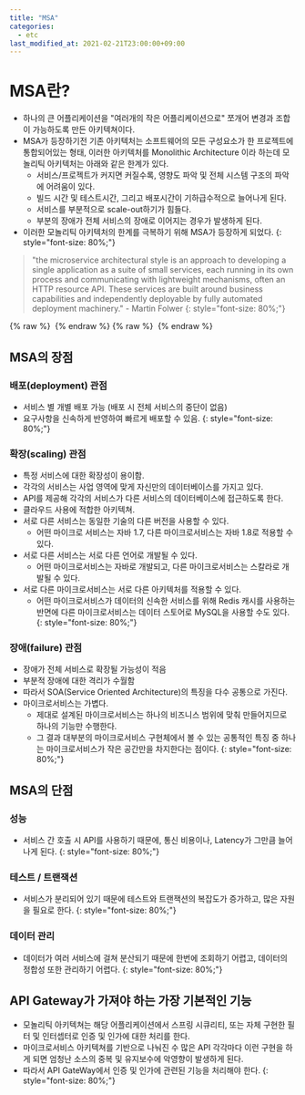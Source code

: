 ```yaml
---
title: "MSA"
categories: 
  - etc
last_modified_at: 2021-02-21T23:00:00+09:00
---
```


# MSA란?
- 하나의 큰 어플리케이션을 "여러개의 작은 어플리케이션으로" 쪼개어 변경과 조합이 가능하도록 만든 아키텍쳐이다.
- MSA가 등장하기전 기존 아키텍처는 소프트웨어의 모든 구성요소가 한 프로젝트에 통합되어있는 형태,
  이러한 아키텍처를 Monolithic Architecture 이라 하는데 모놀리틱 아키텍처는 아래와 같은 한계가 있다.
  - 서비스/프로젝트가 커지면 커질수록, 영향도 파악 및 전체 시스템 구조의 파악에 어려움이 있다.
  - 빌드 시간 및 테스트시간, 그리고 배포시간이 기하급수적으로 늘어나게 된다.
  - 서비스를 부분적으로 scale-out하기가 힘들다.
  - 부분의 장애가 전체 서비스의 장애로 이어지는 경우가 발생하게 된다.
- 이러한 모놀리틱 아키텍처의 한계를 극복하기 위해 MSA가 등장하게 되었다.
{: style="font-size: 80%;"}


> "the microservice architectural style is an approach to developing a single application as a suite of small services,
 each running in its own process and communicating with lightweight mechanisms, often an HTTP resource API.
 These services are built around business capabilities and independently deployable by fully automated 
 deployment machinery." - Martin Folwer
{: style="font-size: 80%;"}


{% raw %} <img src="https://chohongjae.github.io/assets/img/20210221cs/msa.png" alt=""> {% endraw %}
{% raw %} <img src="https://chohongjae.github.io/assets/img/20210221cs/msa2.png" alt=""> {% endraw %}

## MSA의 장점
### 배포(deployment) 관점
- 서비스 별 개별 배포 가능 (배포 시 전체 서비스의 중단이 없음)
- 요구사항을 신속하게 반영하여 빠르게 배포할 수 있음.
{: style="font-size: 80%;"}
  
### 확장(scaling) 관점
- 특정 서비스에 대한 확장성이 용이함.
- 각각의 서비스는 사업 영역에 맞게 자신만의 데이터베이스를 가지고 있다.
- API를 제공해 각각의 서비스가 다른 서비스의 데이터베이스에 접근하도록 한다.
- 클라우드 사용에 적합한 아키텍쳐.
- 서로 다른 서비스는 동일한 기술의 다른 버전을 사용할 수 있다. 
  - 어떤 마이크로 서비스는 자바 1.7, 다른 마이크로서비스는 자바 1.8로 적용할 수 있다.
- 서로 다른 서비스는 서로 다른 언어로 개발될 수 있다.
  - 어떤 마이크로서비스는 자바로 개발되고, 다른 마이크로서비스는 스칼라로 개발될 수 있다.
- 서로 다른 마이크로서비스는 서로 다른 아키텍처를 적용할 수 있다.
  - 어떤 마이크로서비스가 데이터의 신속한 서비스를 위해 Redis 캐시를 사용하는 반면에 다른 마이크로서비스는 데이터 스토어로 MySQL을 사용할 수도 있다.
{: style="font-size: 80%;"}
  
### 장애(failure) 관점
- 장애가 전체 서비스로 확장될 가능성이 적음
- 부분적 장애에 대한 격리가 수월함
- 따라서 SOA(Service Oriented Architecture)의 특징을 다수 공통으로 가진다.
- 마이크로서비스는 가볍다.
  - 제대로 설계된 마이크로서비스는 하나의 비즈니스 범위에 맞춰 만들어지므로 하나의 기능만 수행한다.
  - 그 결과 대부분의 마이크로서비스 구현체에서 볼 수 있는 공통적인 특징 중 하나는 마이크로서비스가 작은 공간만을 차지한다는 점이다.
{: style="font-size: 80%;"}

## MSA의 단점
### 성능
- 서비스 간 호출 시 API를 사용하기 때문에, 통신 비용이나, Latency가 그만큼 늘어나게 된다.
{: style="font-size: 80%;"}

### 테스트 / 트랜잭션
- 서비스가 분리되어 있기 때문에 테스트와 트랜잭션의 복잡도가 증가하고, 많은 자원을 필요로 한다.
{: style="font-size: 80%;"}

### 데이터 관리
- 데이터가 여러 서비스에 걸쳐 분산되기 때문에 한번에 조회하기 어렵고, 데이터의 정합성 또한 관리하기 어렵다.
{: style="font-size: 80%;"}


## API Gateway가 가져야 하는 가장 기본적인 기능
- 모놀리틱 아키텍쳐는 해당 어플리케이션에서 스프링 시큐리티, 또는 자체 구현한 필터 및 인터셉터로 인증 및 인가에 대한 처리를 한다. 
- 마이크로서비스 아키텍쳐를 기반으로 나눠진 수 많은 API 각각마다 이런 구현을 하게 되면 엄청난 소스의 중복 및 유지보수에 악영향이 발생하게 된다.
- 따라서 API GateWay에서 인증 및 인가에 관련된 기능을 처리해야 한다.
{: style="font-size: 80%;"}